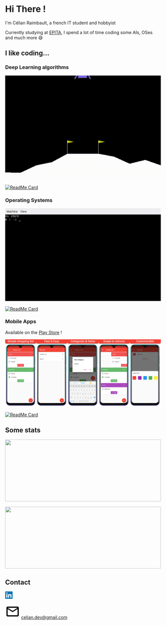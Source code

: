 # Hi There !
I'm Célian Raimbault, a french IT student and hobbyist

Currently studying at [EPITA](https://github.com/epita), I spend a lot of time coding some AIs, OSes and much more 😄

## I like coding...
### Deep Learning algorithms
![PyTorch-Collections](res/pytorch_collections.gif)

[![ReadMe Card](https://github-readme-stats.vercel.app/api/pin/?username=Cc618&repo=PyTorch-Collections&theme=buefy)](https://github.com/Cc618/PyTorch-Collections)

### Operating Systems
![Os2020](res/os2020.gif)

[![ReadMe Card](https://github-readme-stats.vercel.app/api/pin/?username=Cc618&repo=Os2020&theme=buefy)](https://github.com/Cc618/Os2020)

### Mobile Apps
Available on the [Play Store](https://play.google.com/store/apps/details?id=com.cc.quick_shop) !

![Quick-Shop](res/quick_shop.jpg)

[![ReadMe Card](https://github-readme-stats.vercel.app/api/pin/?username=Cc618&repo=Quick-Shop&theme=buefy)](https://github.com/Cc618/Quick-Shop)

<!-- TODO : https://github.com/Cc618/Up-Lang -->
<!-- TODO : Add link -->

## Some stats
<a href="https://github.com/anuraghazra/github-readme-stats" title="Go to Source"><img width="100%" height="200" src="https://github-readme-stats.vercel.app/api?username=Cc618&show_icons=true&count_private=true&theme=buefy"></a>

<a href="https://github.com/anuraghazra/github-readme-stats" title="Go to Source"><img width="100%" height="200" src="https://github-readme-stats.vercel.app/api/top-langs/?username=Cc618&exclude_repo=Deadly-Science&hide=C%23,ASP,HTML,GDScript&layout=compact&langs_count=9&theme=buefy"></a>

## Contact

<a href=https://www.linkedin.com/in/c%C3%A9lian-raimbault-53269a1b2><img src="res/linkedin.png" width="24"></a>

![Mail](res/mail.svg) celian.dev@gmail.com
